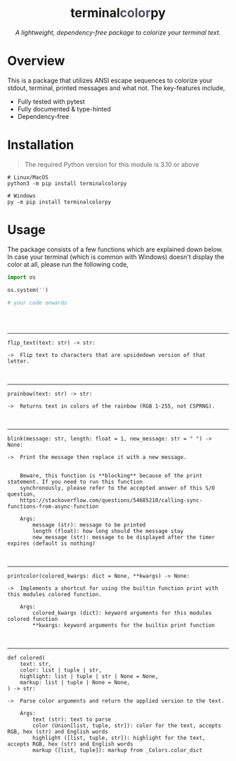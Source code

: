 <h1 align="center">terminal<span style="color:#4c5461">color</span>py</h1>
<p align="center"><i>A lightweight, dependency-free package to colorize your terminal text.</i></p>

# Overview

This is a package that utilizes ANSI escape sequences to colorize your stdout, terminal, printed messages and what not. The key-features include,

- Fully tested with pytest
- Fully documented & type-hinted
- Dependency-free

# Installation

> The required Python version for this module is 3.10 or above

```
# Linux/MacOS
python3 -m pip install terminalcolorpy

# Windows
py -m pip install terminalcolorpy
```

# Usage

The package consists of a few functions which are explained down below. In case your terminal
(which is common with Windows) doesn't display the color at all, please run the following code,

```python
import os

os.system('')

# your code onwards
```
<br><br><hr>


`flip_text(text: str) -> str:`
```
->  Flip text to characters that are upsidedown version of that letter.
```
<br><hr>

`prainbow(text: str) -> str:`
```
->  Returns text in colors of the rainbow (RGB 1-255, not CSPRNG).
```
<br><hr>

`blink(message: str, length: float = 1, new_message: str = " ") -> None:`
```
->  Print the message then replace it with a new message.


    Beware, this function is **blocking** because of the print statement. If you need to run this function
    synchronously, please refer to the accepted answer of this S/O question,
    https://stackoverflow.com/questions/54685210/calling-sync-functions-from-async-function

    Args:
        message (str): message to be printed
        length (float): how long should the message stay
        new_message (str): message to be displayed after the timer expires (default is nothing)
```
<br><hr>

`printcolor(colored_kwargs: dict = None, **kwargs) -> None:`
```
->  Implements a shortcut for using the builtin function print with this modules colored function.

    Args:
        colored_kwargs (dict): keyword arguments for this modules colored function
        **kwargs: keyword arguments for the builtin print function
```
<br><hr>

```
def colored(
    text: str,
    color: list | tuple | str,
    highlight: list | tuple | str | None = None,
    markup: list | tuple | None = None,
) -> str:
```
```
->  Parse color arguments and return the applied version to the text.

    Args:
        text (str): text to parse
        color (Union[list, tuple, str]): color for the text, accepts RGB, hex (str) and English words
        highlight ([list, tuple, str]): highlight for the text, accepts RGB, hex (str) and English words
        markup ([list, tuple]): markup from _Colors.color_dict
```
